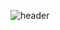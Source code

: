 ![header](https://capsule-render.vercel.app/api?type=egg&color=auto&height=300&section=header&text=MIN2EO&fontSize=90)

